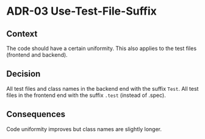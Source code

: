 # ADR-03 Use-Test-File-Suffix

## Context

The code should have a certain uniformity. This also applies to the test files (frontend and backend).

## Decision

All test files and class names in the backend end with the suffix `Test`.
All test files in the frontend end with the suffix `.test` (instead of .spec).

## Consequences

Code uniformity improves but class names are slightly longer.
